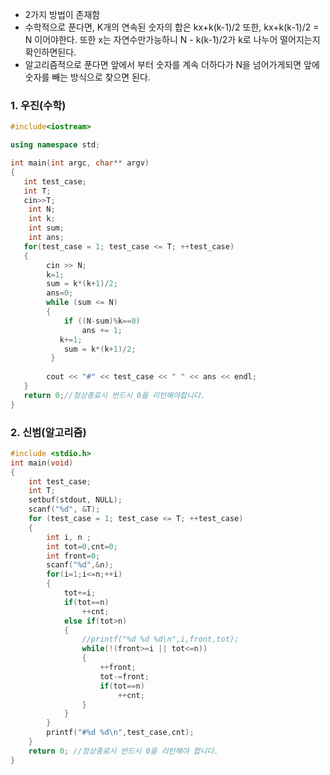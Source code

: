 * 2가지 방법이 존재함
* 수학적으로 푼다면, K개의 연속된 숫자의 합은 kx+k(k-1)/2 또한, kx+k(k-1)/2 = N 이어야한다. 또한 x는 자연수만가능하니 N - k(k-1)/2가 k로 나누어 떨어지는지 확인하면된다.
* 알고리즘적으로 푼다면 앞에서 부터 숫자를 계속 더하다가 N을 넘어가게되면 앞에숫자를 빼는 방식으로 찾으면 된다.

### 1. 우진(수학)

```c++
#include<iostream>

using namespace std;

int main(int argc, char** argv)
{
   int test_case;
   int T;
   cin>>T;
    int N;
    int k;
    int sum;
    int ans;
   for(test_case = 1; test_case <= T; ++test_case)
   {
        cin >> N;
        k=1;
        sum = k*(k+1)/2;
        ans=0;
        while (sum <= N)
        {
            if ((N-sum)%k==0)
                ans += 1;
           k+=1;
            sum = k*(k+1)/2;
         }
    
        cout << "#" << test_case << " " << ans << endl;
   }
   return 0;//정상종료시 반드시 0을 리턴해야합니다.
}
```



### 2. 신범(알고리즘)

```c
#include <stdio.h>
int main(void)
{
	int test_case;
	int T;
	setbuf(stdout, NULL);
	scanf("%d", &T);
	for (test_case = 1; test_case <= T; ++test_case)
	{
        int i, n ;
        int tot=0,cnt=0;
        int front=0;
        scanf("%d",&n);
        for(i=1;i<=n;++i)
        {
            tot+=i;
            if(tot==n)
                ++cnt;
            else if(tot>n)
            {
                //printf("%d %d %d\n",i,front,tot);
                while(!(front>=i || tot<=n))
                {
                    ++front;
                    tot-=front;
                    if(tot==n)
                        ++cnt;
                }
            }
        }
        printf("#%d %d\n",test_case,cnt);
	}
	return 0; //정상종료시 반드시 0을 리턴해야 합니다.
}
```

